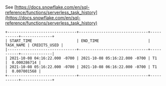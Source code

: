 See [https://docs.snowflake.com/en/sql-reference/functions/serverless_task_history](https://docs.snowflake.com/en/sql-reference/functions/serverless_task_history)
```
+-------------------------------+-------------------------------+-----------+--------------+
| START_TIME                    | END_TIME                      | TASK_NAME | CREDITS_USED |
|-------------------------------+-------------------------------+-----------+--------------|
| 2021-10-08 04:16:22.000 -0700 | 2021-10-08 05:16:22.000 -0700 | T1        |  0.000286714 |
| 2021-10-08 05:16:22.000 -0700 | 2021-10-08 06:16:22.000 -0700 | T1        |  0.007001568 |
+-------------------------------+-------------------------------+-----------+--------------+
```
